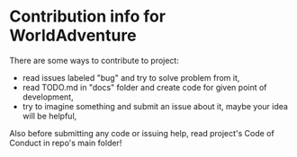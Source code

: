 # Contribution info for WorldAdventure

There are some ways to contribute to project:
- read issues labeled "bug" and try to solve problem from it,
- read TODO.md in "docs" folder and create code for given point of development,
- try to imagine something and submit an issue about it, maybe your idea will be helpful,

Also before submitting any code or issuing help, read project's Code of Conduct in repo's main folder!